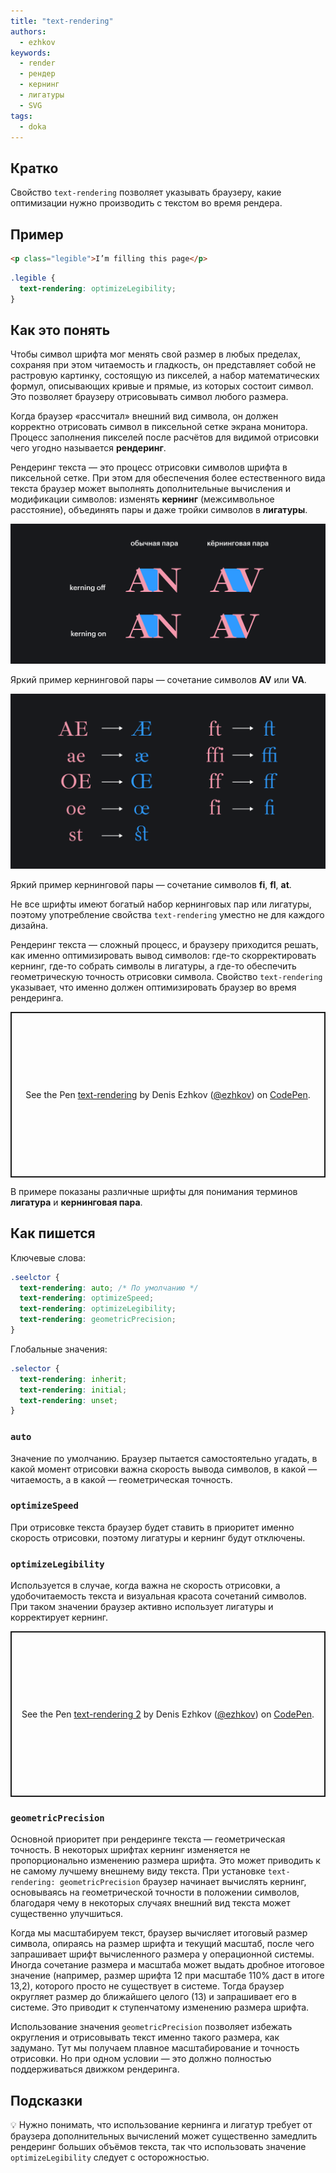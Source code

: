 ```yaml
---
title: "text-rendering"
authors:
  - ezhkov
keywords:
  - render
  - рендер
  - кернинг
  - лигатуры
  - SVG
tags:
  - doka
---
```


## Кратко

Свойство `text-rendering` позволяет указывать браузеру, какие оптимизации нужно производить с текстом во время рендера.

## Пример

```html
<p class="legible">I’m filling this page</p>
```

```css
.legible {
  text-rendering: optimizeLegibility;
}
```

## Как это понять

Чтобы символ шрифта мог менять свой размер в любых пределах, сохраняя при этом читаемость и гладкость, он представляет собой не растровую картинку, состоящую из пикселей, а набор математических формул, описывающих кривые и прямые, из которых состоит символ. Это позволяет браузеру отрисовывать символ любого размера.

Когда браузер «рассчитал» внешний вид символа, он должен корректно отрисовать символ в пиксельной сетке экрана монитора. Процесс заполнения пикселей после расчётов для видимой отрисовки чего угодно называется **рендеринг**.

Рендеринг текста — это процесс отрисовки символов шрифта в пиксельной сетке. При этом для обеспечения более естественного вида текста браузер может выполнять дополнительные вычисления и модификации символов: изменять **кернинг** (межсимвольное расстояние), объединять пары и даже тройки символов в **лигатуры**.

![Пример кернинговых пар](images/kerning.png)

Яркий пример кернинговой пары — сочетание символов **AV** или **VA**.


![Пример лигатур](images/ligatures.png)

Яркий пример кернинговой пары — сочетание символов **fi**, **fl**, **at**.

Не все шрифты имеют богатый набор кернинговых пар или лигатуры, поэтому употребление свойства `text-rendering` уместно не для каждого дизайна.

Рендеринг текста — сложный процесс, и браузеру приходится решать, как именно оптимизировать вывод символов: где-то скорректировать кернинг, где-то собрать символы в лигатуры, а где-то обеспечить геометрическую точность отрисовки символа. Свойство `text-rendering` указывает, что именно должен оптимизировать браузер во время рендеринга.

<p class="codepen" data-height="265" data-theme-id="dark" data-default-tab="css,result" data-user="ezhkov" data-slug-hash="OJRzYjL" style="height: 265px; box-sizing: border-box; display: flex; align-items: center; justify-content: center; border: 2px solid; margin: 1em 0; padding: 1em;" data-pen-title="text-rendering">
  <span>See the Pen <a href="https://codepen.io/ezhkov/pen/OJRzYjL">
  text-rendering</a> by Denis Ezhkov (<a href="https://codepen.io/ezhkov">@ezhkov</a>)
  on <a href="https://codepen.io">CodePen</a>.</span>
</p>

В примере показаны различные шрифты для понимания терминов **лигатура** и **кернинговая пара**.

## Как пишется

Ключевые слова:

```css
.seelctor {
  text-rendering: auto; /* По умолчанию */
  text-rendering: optimizeSpeed;
  text-rendering: optimizeLegibility;
  text-rendering: geometricPrecision;
}
```

Глобальные значения:

```css
.selector {
  text-rendering: inherit;
  text-rendering: initial;
  text-rendering: unset;
}
```

### `auto`

Значение по умолчанию. Браузер пытается самостоятельно угадать, в какой момент отрисовки важна скорость вывода символов, в какой — читаемость, а в какой — геометрическая точность.

### `optimizeSpeed`

При отрисовке текста браузер будет ставить в приоритет именно скорость отрисовки, поэтому лигатуры и кернинг будут отключены.

### `optimizeLegibility`

Используется в случае, когда важна не скорость отрисовки, а удобочитаемость текста и визуальная красота сочетаний символов. При таком значении браузер активно использует лигатуры и корректирует кернинг.

<p class="codepen" data-height="265" data-theme-id="dark" data-default-tab="css,result" data-user="ezhkov" data-slug-hash="abmErGG" style="height: 265px; box-sizing: border-box; display: flex; align-items: center; justify-content: center; border: 2px solid; margin: 1em 0; padding: 1em;" data-pen-title="text-rendering 2">
  <span>See the Pen <a href="https://codepen.io/ezhkov/pen/abmErGG">
  text-rendering 2</a> by Denis Ezhkov (<a href="https://codepen.io/ezhkov">@ezhkov</a>)
  on <a href="https://codepen.io">CodePen</a>.</span>
</p>
<script async src="https://cpwebassets.codepen.io/assets/embed/ei.js"></script>

### `geometricPrecision`

Основной приоритет при рендеринге текста — геометрическая точность. В некоторых шрифтах кернинг изменяется не пропорционально изменению размера шрифта. Это может приводить к не самому лучшему внешнему виду текста. При установке `text-rendering: geometricPrecision` браузер начинает вычислять кернинг, основываясь на геометрической точности в положении символов, благодаря чему в некоторых случаях внешний вид текста может существенно улучшиться.

Когда мы масштабируем текст, браузер вычисляет итоговый размер символа, опираясь на размер шрифта и текущий масштаб, после чего запрашивает шрифт вычисленного размера у операционной системы. Иногда сочетание размера и масштаба может выдать дробное итоговое значение (например, размер шрифта 12 при масштабе 110% даст в итоге 13,2), которого просто не существует в системе. Тогда браузер округляет размер до ближайшего целого (13) и запрашивает его в системе. Это приводит к ступенчатому изменению размера шрифта.

Использование значения `geometricPrecision` позволяет избежать округления и отрисовывать текст именно такого размера, как задумано. Тут мы получаем плавное масштабирование и точность отрисовки. Но при одном условии — это должно полностью поддерживаться движком рендеринга.

## Подсказки

💡 Нужно понимать, что использование кернинга и лигатур требует от браузера дополнительных вычислений может существенно замедлить рендеринг больших объёмов текста, так что использовать значение `optimizeLegibility` следует с осторожностью.
